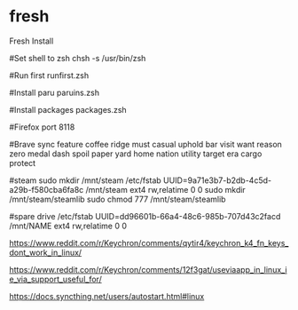 # fresh
Fresh Install

#Set shell to zsh
chsh -s /usr/bin/zsh

#Run first
runfirst.zsh

#Install paru
paruins.zsh

#Install packages
packages.zsh

#Firefox port
8118

#Brave sync
feature coffee ridge must casual uphold bar visit want reason zero medal dash spoil paper yard home nation utility target era cargo protect

#steam
sudo mkdir /mnt/steam
/etc/fstab
UUID=9a71e3b7-b2db-4c5d-a29b-f580cba6fa8c /mnt/steam     ext4    rw,relatime 0 0
sudo mkdir /mnt/steam/steamlib
sudo chmod 777 /mnt/steam/steamlib

#spare drive
/etc/fstab
UUID=dd96601b-66a4-48c6-985b-707d43c2facd /mnt/NAME ext4    rw,relatime 0 0

https://www.reddit.com/r/Keychron/comments/qytir4/keychron_k4_fn_keys_dont_work_in_linux/

https://www.reddit.com/r/Keychron/comments/12f3gat/useviaapp_in_linux_ie_via_support_useful_for/

https://docs.syncthing.net/users/autostart.html#linux
